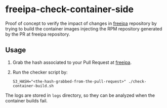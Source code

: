 # freeipa-check-container-side

Proof of concept to verify the impact of changes in [freeipa](https://github.com/freeipa/freeipa)
repository by trying to build the container images injecting the RPM
repository generated by the PR at freeipa repository.

## Usage

1. Grab the hash associated to your Pull Request at [freeipa](https://github.com/freeipa/freeipa).

1. Run the checker script by:

   ```shell
   S3_HASH="<the-hash-grabbed-from-the-pull-request>" ./check-container-build.sh
   ```

The logs are stored in `logs` directory, so they can be analyzed when the container builds fail.
